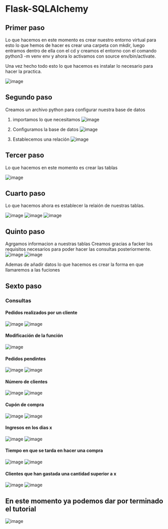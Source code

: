# Flask-SQLAlchemy
## Primer paso

Lo que hacemos en este momento es crear nuestro entorno virtual para esto lo que hemos de hacer es crear una carpeta con mkdir, luego entramos dentro de ella con el cd y creamos el entorno con el comando python3 -m venv env y ahora lo activamos con source env/bin/activate.

Una vez hecho todo esto lo que hacemos es instalar lo necesario para hacer la practica.

![image](https://user-images.githubusercontent.com/114684379/208397887-3c136f56-9b5a-40af-8358-f8d7214dc461.png)

## Segundo paso
Creamos un archivo python para configurar nuestra base de datos
1. importamos lo que necesitamos
![image](https://user-images.githubusercontent.com/114684379/208457195-085f99f5-000c-4975-87a5-0e1eb80c124b.png)

2. Configuramos la base de datos
![image](https://user-images.githubusercontent.com/114684379/208457402-b4f2e6bf-fb85-41b5-a3c1-006a2bb63452.png)

3. Establecemos una relación
![image](https://user-images.githubusercontent.com/114684379/208457560-f5c9ebdb-2b6e-4cb4-8496-0a6d7452ccda.png)

## Tercer paso 

Lo que hacemos en este momento es crear las tablas 

![image](https://user-images.githubusercontent.com/114684379/208460896-37b4a44f-8427-4aaa-acbf-1c516f3fa38e.png)

## Cuarto paso 

Lo que hacemos ahora es establecer la relaión de nuestras tablas.

![image](https://user-images.githubusercontent.com/114684379/208461188-53afd51b-dc62-4571-8a5e-67028c482cf0.png)
![image](https://user-images.githubusercontent.com/114684379/208461267-db2c5921-a45a-411c-ad16-820b7eca2461.png)
![image](https://user-images.githubusercontent.com/114684379/208461330-d03858fe-a1ee-4180-9389-aba1f381c41d.png)

## Quinto paso
Agrgamos informacion a nuestras tablas
Creamos gracias a facker los requisitos necesarios para poder hacer las consultas posteriormente.
![image](https://user-images.githubusercontent.com/114684379/208470581-d7ed6026-6e07-4b1f-a7d4-d3700a46214a.png)
![image](https://user-images.githubusercontent.com/114684379/208470702-1be85344-9766-49e8-8727-83b0ac931865.png)

Ademas de añadir datos lo que hacemos es crear la forma en que llamaremos a las fuciones

## Sexto paso
### Consultas

#### Pedidos realizados por un cliente
![image](https://user-images.githubusercontent.com/114684379/208471065-0484e3a2-bbc9-48ae-a2f7-3c5920610895.png)
![image](https://user-images.githubusercontent.com/114684379/208471147-e4b1ddac-8308-4f1d-9b71-d258d1f3e49e.png)

#### Modificación de la función
![image](https://user-images.githubusercontent.com/114684379/208471461-29d4abb9-f4ee-4ff7-b2a2-8e1a8fd9afa4.png)

#### Pedidos pendintes
![image](https://user-images.githubusercontent.com/114684379/208471577-5faa8c89-a021-4d7d-8824-cd2235811891.png)
![image](https://user-images.githubusercontent.com/114684379/208471614-8c2ba961-77df-459e-b06e-9bae2656c8ce.png)

#### Número de clientes
![image](https://user-images.githubusercontent.com/114684379/208472029-5d937ebc-12a9-423b-977a-25e62b90d5ef.png)
![image](https://user-images.githubusercontent.com/114684379/208472069-6c93fd99-6f75-4adc-84b3-ce141d403f02.png)

#### Cupón de compra 
![image](https://user-images.githubusercontent.com/114684379/208472467-b9bc1e7d-caea-4043-ba97-c3434a96723a.png)
![image](https://user-images.githubusercontent.com/114684379/208472504-fc5ecabc-8a1b-4683-86f3-413c336d5092.png)

#### Ingresos en los dias x
![image](https://user-images.githubusercontent.com/114684379/208472798-d4facd79-4f7a-47cf-8e3d-7fa42472222f.png)
![image](https://user-images.githubusercontent.com/114684379/208472849-ea9924af-8aa6-404b-919a-3c6df54f8d9c.png)

#### Tiempo en que se tarda en hacer una compra
![image](https://user-images.githubusercontent.com/114684379/208473031-ec8c7ef4-87c1-4551-9061-5f277c74bfca.png)
![image](https://user-images.githubusercontent.com/114684379/208473064-5fdfd5c9-c3ca-47dc-a675-2a03ab91d16c.png)

#### Clientes que han gastada una cantidad superior a x
![image](https://user-images.githubusercontent.com/114684379/208473266-de975088-bdd0-4b66-ac99-ad5f719aa8e1.png)
![image](https://user-images.githubusercontent.com/114684379/208473309-405aa0f0-96d3-41c0-8ff7-fe53a63ac2eb.png)

## En este momento ya podemos dar por terminado el tutorial
![image](https://user-images.githubusercontent.com/114684379/208406480-4cd66e2c-60d3-4214-973f-52600b24ec53.png)
